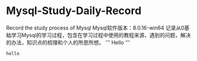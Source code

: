 # Mysql-Study-Daily-Record
Record the study process of Mysql
Mysql软件版本：8.0.16-win64
记录从0基础学习Mysql的学习过程，包含在学习过程中使用的教程来源，遇到的问题，解决的办法，知识点的梳理和个人的所思所想。
'''
Hello
'''
```
hello
```
